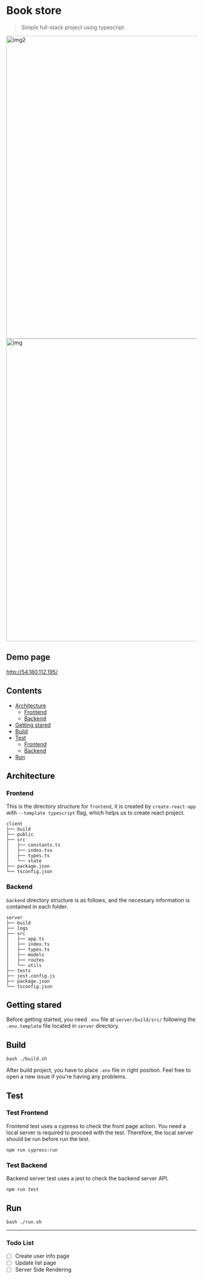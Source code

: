 # Book store
> Simple full-stack project using typescript

<img width="800" alt="img2" src="https://user-images.githubusercontent.com/10775915/90505751-1d377200-e18e-11ea-816e-735589849995.png"></img>
<img width="800" alt="img" src="https://user-images.githubusercontent.com/10775915/89705010-6c162800-d994-11ea-977d-482480f3529e.png"></img>

## Demo page
http://54.180.112.195/

## Contents
- [Architecture](#architecture)
  - [Frontend](#frontend)
  - [Backend](#backend)
- [Getting stared](#getting-started)
- [Build](#build)
- [Test](#test)
  - [Frontend](#test-frontend)
  - [Backend](#test-backend)
- [Run](#run)

## <a id="architecture" style="color: black;">Architecture</a>

### <a id="frontend" style="color: black;">Frontend</a>
This is the directory structure for ```frontend```, it is created by ```create-react-app``` with ```--template typescript``` flag, which helps us to create react project.
```
client
├── build
├── public
├── src
│   ├── constants.ts
│   ├── index.tsx
│   ├── types.ts
│   └── state
├── package.json
└── tsconfig.json
```

### <a id="backend" style="color: black;">Backend</a>
```backend``` directory structure is as follows, and the necessary information is contained in each folder.
```
server
├── build
├── logs
├── src
│   ├── app.ts
│   ├── index.ts
│   ├── types.ts
│   ├── models
│   ├── routes
│   └── utils
├── tests
├── jest.config.js
├── package.json
└── tsconfig.json
```

## <a id="getting-started" style="color: black;">Getting stared</a>
Before getting started, you need ```.env``` file at ```server/build/src/``` following the ```.env.template``` file located in ```server``` directory.

## <a id="build" style="color: black;">Build</a>
```shellscript
bash ./build.sh
```
After build project, you have to place ```.env``` file in right position.
Feel free to open a new issue if you're having any problems.

## <a id="test" style="color: black;">Test</a>

### <a id="test-frontend" style="color: black;">Test Frontend</a>
Frontend test uses a cypress to check the front page action. You need a local server is required to proceed with the test. Therefore, the local server should be run before run the test.
```shellscript
npm run cypress:run
```

### <a id="test-backend" style="color: black;">Test Backend</a>
Backend server test uses a jest to check the backend server API.
```shellscript
npm run test
```

## <a id="run" style="color: black;">Run</a>
```shellscript
bash ./run.sh
```

----

### Todo List
- [ ] Create user info page
- [ ] Update list page
- [ ] Server Side Rendering
